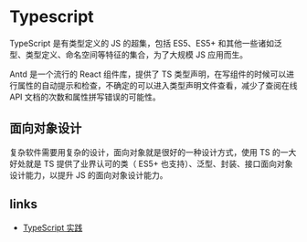 # Typescript

TypeScript 是有类型定义的 JS 的超集，包括 ES5、ES5+ 和其他一些诸如泛型、类型定义、命名空间等特征的集合，为了大规模 JS 应用而生。

Antd 是一个流行的 React 组件库，提供了 TS 类型声明，在写组件的时候可以进行属性的自动提示和检查，不确定的可以进入类型声明文件查看，减少了查阅在线 API 文档的次数和属性拼写错误的可能性。

## 面向对象设计

复杂软件需要用复杂的设计，面向对象就是很好的一种设计方式，使用 TS 的一大好处就是 TS 提供了业界认可的类（ ES5+ 也支持）、泛型、封装、接口面向对象设计能力，以提升 JS 的面向对象设计能力。

## links

- [TypeScript 实践](https://juejin.im/post/5a9c004a6fb9a028b92c9e91#heading-3)
